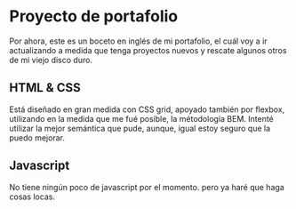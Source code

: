 # Proyecto de portafolio
Por ahora, este es un boceto en inglés de mi portafolio, el cuál voy a ir actualizando a medida que tenga proyectos nuevos y rescate algunos otros de mi viejo disco duro.

## HTML & CSS
Está diseñado en gran medida con CSS grid, apoyado también por flexbox, utilizando en la medida que me fué posible, la métodología BEM.
Intenté utilizar la mejor semántica que pude, aunque, igual estoy seguro que la puedo mejorar.

## Javascript
No tiene ningún poco de javascript por el momento. pero ya haré que haga cosas locas.
